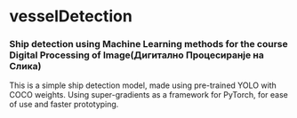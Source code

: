 # vesselDetection
### Ship detection using Machine Learning methods for the course Digital Processing of Image(Дигитално Процесиранје на Слика)

This is a simple ship detection model, made using pre-trained YOLO with COCO weights.
Using super-gradients as a framework for PyTorch, for ease of use and faster prototyping.
